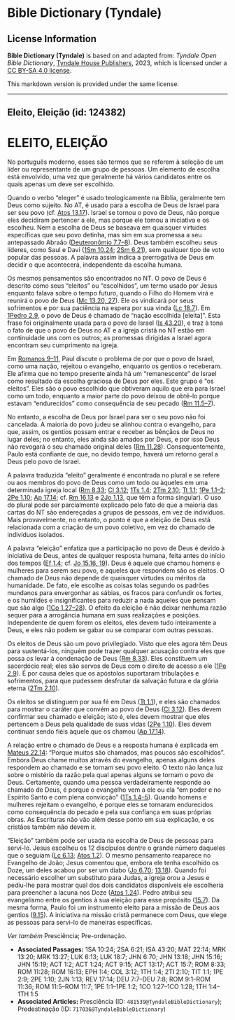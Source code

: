 # Bible Dictionary (Tyndale)

## License Information

**Bible Dictionary (Tyndale)** is based on and adapted from: _Tyndale Open Bible Dictionary_, [Tyndale House Publishers](https://tyndaleopenresources.com/), 2023, which is licensed under a [CC BY-SA 4.0 license](https://creativecommons.org/licenses/by-sa/4.0/legalcode.en).

This markdown version is provided under the same license.



--------------------------------

## Eleito, Eleição (id: 124382)

ELEITO, ELEIÇÃO
===============

No português moderno, esses são termos que se referem à seleção de um líder ou representante de um grupo de pessoas. Um elemento de escolha está envolvido, uma vez que geralmente há vários candidatos entre os quais apenas um deve ser escolhido.

Quando o verbo “eleger” é usado teologicamente na Bíblia, geralmente tem Deus como sujeito. No AT, é usado para a escolha de Deus de Israel para ser seu povo (cf. [Atos 13\.17](https://ref.ly/Acts13:17)). Israel se tornou o povo de Deus, não porque eles decidiram pertencer a ele, mas porque ele tomou a iniciativa e os escolheu. Nem a escolha de Deus se baseava em quaisquer virtudes específicas que seu povo detinha, mas sim em sua promessa a seu antepassado Abraão ([Deuteronômio 7\.7–8](https://ref.ly/Deut7:7-Deut7:8)). Deus também escolheu seus líderes, como Saul e Davi ([1Sm 10\.24](https://ref.ly/1Sam10:24); [2Sm 6\.21](https://ref.ly/2Sam6:21)), sem qualquer tipo de voto popular das pessoas. A palavra assim indica a prerrogativa de Deus em decidir o que acontecerá, independente da escolha humana.

Os mesmos pensamentos são encontrados no NT. O povo de Deus é descrito como seus “eleitos” ou “escolhidos”, um termo usado por Jesus enquanto falava sobre o tempo futuro, quando o Filho do Homem virá e reunirá o povo de Deus ([Mc 13\.20, 27](https://ref.ly/Mark13:20)). Ele os vindicará por seus sofrimentos e por sua paciência na espera por sua vinda ([Lc 18\.7](https://ref.ly/Luke18:7)). Em [1Pedro 2\.9](https://ref.ly/1Pet2:9), o povo de Deus é chamado de “nação escolhida \[eleita]”. Esta frase foi originalmente usada para o povo de Israel ([Is 43\.20](https://ref.ly/Isa43:20)), e traz à tona o fato de que o povo de Deus no AT e a igreja cristã no NT estão em continuidade uns com os outros; as promessas dirigidas a Israel agora encontram seu cumprimento na igreja.

Em [Romanos 9–11](https://ref.ly/Rom9:1-Rom11:36), Paul discute o problema de por que o povo de Israel, como uma nação, rejeitou o evangelho, enquanto os gentios o receberam. Ele afirma que no tempo presente ainda há um “remanescente” de Israel como resultado da escolha graciosa de Deus por eles. Este grupo é “os eleitos”. Eles são o povo escolhido que obtiveram aquilo que era para Israel como um todo, enquanto a maior parte do povo deixou de obtê\-lo porque estavam “endurecidos” como consequência de seu pecado ([Rm 11\.5–7](https://ref.ly/Rom11:5-Rom11:7)).

No entanto, a escolha de Deus por Israel para ser o seu povo não foi cancelada. A maioria do povo judeu se alinhou contra o evangelho, para que, assim, os gentios possam entrar e receber as bênçãos de Deus no lugar deles; no entanto, eles ainda são amados por Deus, e por isso Deus não revogará o seu chamado original deles ([Rm 11\.28](https://ref.ly/Rom11:28)). Consequentemente, Paulo está confiante de que, no devido tempo, haverá um retorno geral a Deus pelo povo de Israel.

A palavra traduzida “eleito” geralmente é encontrada no plural e se refere ou aos membros do povo de Deus como um todo ou àqueles em uma determinada igreja local ([Rm 8\.33](https://ref.ly/Rom8:33); [Cl 3\.12](https://ref.ly/Col3:12); [1Ts 1\.4](https://ref.ly/1Thess1:4); [2Tm 2\.10](https://ref.ly/2Tim2:10); [Tt 1\.1](https://ref.ly/Titus1:1); [1Pe 1\.1–2](https://ref.ly/1Pet1:1-1Pet1:2); [2Pe 1\.10](https://ref.ly/2Pet1:10); [Ap 17\.14](https://ref.ly/Rev17:14); cf. [Rm 16\.13](https://ref.ly/Rom16:13) e [2Jo 1\.13](https://ref.ly/2John1:13), que têm a forma singular). O uso do plural pode ser parcialmente explicado pelo fato de que a maioria das cartas do NT são endereçadas a grupos de pessoas, em vez de indivíduos. Mais provavelmente, no entanto, o ponto é que a eleição de Deus está relacionada com a criação de um povo coletivo, em vez do chamado de indivíduos isolados.

A palavra “eleição” enfatiza que a participação no povo de Deus é devido à iniciativa de Deus, antes de qualquer resposta humana, feita antes do início dos tempos ([Ef 1\.4](https://ref.ly/Eph1:4); cf. [Jo 15\.16, 19](https://ref.ly/John15:16)). Deus é aquele que chamou homens e mulheres para serem seu povo, e aqueles que respondem são os eleitos. O chamado de Deus não depende de quaisquer virtudes ou méritos da humanidade. De fato, ele escolhe as coisas tolas segundo os padrões mundanos para envergonhar as sábias, os fracos para confundir os fortes, e os humildes e insignificantes para reduzir a nada aqueles que pensam que são algo ([1Co 1\.27–28](https://ref.ly/1Cor1:27-1Cor1:28)). O efeito da eleição é não deixar nenhuma razão sequer para a arrogância humana em suas realizações e posições. Independente de quem forem os eleitos, eles devem tudo inteiramente a Deus, e eles não podem se gabar ou se comparar com outras pessoas.

Os eleitos de Deus são um povo privilegiado. Visto que eles agora têm Deus para sustentá\-los, ninguém pode trazer qualquer acusação contra eles que possa os levar à condenação de Deus ([Rm 8\.33](https://ref.ly/Rom8:33)). Eles constituem um sacerdócio real; eles são servos de Deus com o direito de acesso a ele ([1Pe 2\.9](https://ref.ly/1Pet2:9)). É por causa deles que os apóstolos suportaram tribulações e sofrimentos, para que pudessem desfrutar da salvação futura e da glória eterna ([2Tm 2\.10](https://ref.ly/2Tim2:10)).

Os eleitos se distinguem por sua fé em Deus ([Tt 1\.1](https://ref.ly/Titus1:1)), e eles são chamados para mostrar o caráter que convém ao povo de Deus ([Cl 3\.12](https://ref.ly/Col3:12)). Eles devem confirmar seu chamado e eleição; isto é, eles devem mostrar que eles pertencem a Deus pela qualidade de suas vidas ([2Pe 1\.10](https://ref.ly/2Pet1:10)). Eles devem continuar sendo fiéis àquele que os chamou ([Ap 17\.14](https://ref.ly/Rev17:14)).

A relação entre o chamado de Deus e a resposta humana é explicada em [Mateus 22\.14](https://ref.ly/Matt22:14): “Porque muitos são chamados, mas poucos são escolhidos”. Embora Deus chame muitos através do evangelho, apenas alguns deles respondem ao chamado e se tornam seu povo eleito. O texto não lança luz sobre o mistério da razão pela qual apenas alguns se tornam o povo de Deus. Certamente, quando uma pessoa verdadeiramente responde ao chamado de Deus, é porque o evangelho vem a ele ou ela “em poder e no Espírito Santo e com plena convicção” ([1Ts 1\.4–5](https://ref.ly/1Thess1:4-1Thess1:5)). Quando homens e mulheres rejeitam o evangelho, é porque eles se tornaram endurecidos como consequência do pecado e pela sua confiança em suas próprias obras. As Escrituras não vão além desse ponto em sua explicação, e os cristãos também não devem ir.

“Eleição” também pode ser usada na escolha de Deus de pessoas para servi\-lo. Jesus escolheu os 12 discípulos dentre o grande número daqueles que o seguiam ([Lc 6\.13](https://ref.ly/Luke6:13); [Atos 1\.2](https://ref.ly/Acts1:2)). O mesmo pensamento reaparece no Evangelho de João; Jesus comentou que, embora ele tenha escolhido os Doze, um deles acabou por ser um diabo ([Jo 6\.70](https://ref.ly/John6:70); [13\.18](https://ref.ly/John13:18)). Quando foi necessário escolher um substituto para Judas, a igreja orou a Jesus e pediu\-lhe para mostrar qual dos dois candidatos disponíveis ele escolheria para preencher a lacuna nos Doze ([Atos 1\.24](https://ref.ly/Acts1:24)). Pedro atribui seu evangelismo entre os gentios à sua eleição para esse propósito ([15\.7](https://ref.ly/Acts15:7)). Da mesma forma, Paulo foi um instrumento eleito para a missão de Deus aos gentios ([9\.15](https://ref.ly/Acts9:15)). A iniciativa na missão cristã permanece com Deus, que elege as pessoas para servi\-lo de maneiras específicas.

*Ver também* Presciência; Pre\-ordenação.

* **Associated Passages:** 1SA 10:24; 2SA 6:21; ISA 43:20; MAT 22:14; MRK 13:20; MRK 13:27; LUK 6:13; LUK 18:7; JHN 6:70; JHN 13:18; JHN 15:16; JHN 15:19; ACT 1:2; ACT 1:24; ACT 9:15; ACT 13:17; ACT 15:7; ROM 8:33; ROM 11:28; ROM 16:13; EPH 1:4; COL 3:12; 1TH 1:4; 2TI 2:10; TIT 1:1; 1PE 2:9; 2PE 1:10; 2JN 1:13; REV 17:14; DEU 7:7–DEU 7:8; ROM 9:1–ROM 11:36; ROM 11:5–ROM 11:7; 1PE 1:1–1PE 1:2; 1CO 1:27–1CO 1:28; 1TH 1:4–1TH 1:5
* **Associated Articles:** Presciência (ID: `481539@TyndaleBibleDictionary`); Predestinação (ID: `717036@TyndaleBibleDictionary`)

